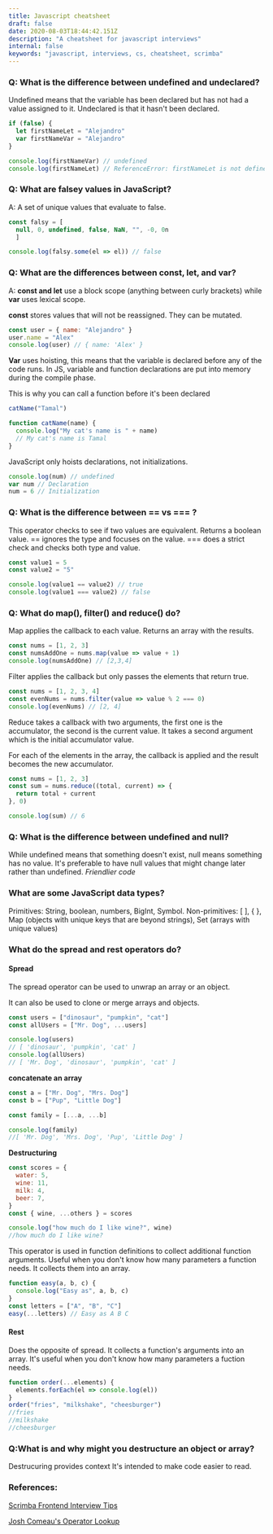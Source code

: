 ```yaml
---
title: Javascript cheatsheet
draft: false
date: 2020-08-03T18:44:42.151Z
description: "A cheatsheet for javascript interviews"
internal: false
keywords: "javascript, interviews, cs, cheatsheet, scrimba"
---
```


### Q: What is the difference between undefined and undeclared?

Undefined means that the variable has been declared but has not had a value assigned to it.
Undeclared is that it hasn't been declared.

```js
if (false) {
  let firstNameLet = "Alejandro"
  var firstNameVar = "Alejandro"
}

console.log(firstNameVar) // undefined
console.log(firstNameLet) // ReferenceError: firstNameLet is not defined
```

### Q: What are falsey values in JavaScript?

A: A set of unique values that evaluate to false.

<!-- prettier-ignore-start -->
```javascript
const falsy = [
  null, 0, undefined, false, NaN, "", -0, 0n
  ]

console.log(falsy.some(el => el)) // false
```
<!-- prettier-ignore-end -->

### Q: What are the differences between const, let, and var?

A: **const and let** use a block scope (anything between curly brackets) while **var** uses lexical scope.

**const** stores values that will not be reassigned. They can be mutated.

```javascript
const user = { name: "Alejandro" }
user.name = "Alex"
console.log(user) // { name: 'Alex' }
```

**Var** uses hoisting, this means that the variable is declared before any of the code runs. In JS, variable and function declarations are put into memory during the compile phase.

This is why you can call a function before it's been declared

```js
catName("Tamal")

function catName(name) {
  console.log("My cat's name is " + name)
  // My cat's name is Tamal
}
```

JavaScript only hoists declarations, not initializations.

```js
console.log(num) // undefined
var num // Declaration
num = 6 // Initialization
```

### Q: What is the difference between == vs === ?

This operator checks to see if two values are equivalent. Returns a boolean value.
== ignores the type and focuses on the value.
=== does a strict check and checks both type and value.

```js
const value1 = 5
const value2 = "5"

console.log(value1 == value2) // true
console.log(value1 === value2) // false
```

### Q: What do map(), filter() and reduce() do?

Map applies the callback to each value. Returns an array with the results.

```js
const nums = [1, 2, 3]
const numsAddOne = nums.map(value => value + 1)
console.log(numsAddOne) // [2,3,4]
```

Filter applies the callback but only passes the elements that return true.

```js
const nums = [1, 2, 3, 4]
const evenNums = nums.filter(value => value % 2 === 0)
console.log(evenNums) // [2, 4]
```

Reduce takes a callback with two arguments, the first one is the accumulator, the second is the current value. It takes a second argument which is the initial accumulator value.

For each of the elements in the array, the callback is applied and the result becomes the new accumulator.

```js
const nums = [1, 2, 3]
const sum = nums.reduce((total, current) => {
  return total + current
}, 0)

console.log(sum) // 6
```

### Q: What is the difference between undefined and null?

While undefined means that something doesn't exist, null means something has no value. It's preferable to have null values that might change later rather than undefined. _Friendlier code_

### What are some JavaScript data types?

Primitives: String, boolean, numbers, BigInt, Symbol.
Non-primitives: [ ], { }, Map (objects with unique keys that are beyond strings), Set (arrays with unique values)

### What do the spread and rest operators do?

#### Spread

The spread operator can be used to unwrap an array or an object.

It can also be used to clone or merge arrays and objects.

```js
const users = ["dinosaur", "pumpkin", "cat"]
const allUsers = ["Mr. Dog", ...users]

console.log(users)
// [ 'dinosaur', 'pumpkin', 'cat' ]
console.log(allUsers)
// [ 'Mr. Dog', 'dinosaur', 'pumpkin', 'cat' ]
```

**concatenate an array**

```js
const a = ["Mr. Dog", "Mrs. Dog"]
const b = ["Pup", "Little Dog"]

const family = [...a, ...b]

console.log(family)
//[ 'Mr. Dog', 'Mrs. Dog', 'Pup', 'Little Dog' ]
```

**Destructuring**

```js
const scores = {
  water: 5,
  wine: 11,
  milk: 4,
  beer: 7,
}
const { wine, ...others } = scores

console.log("how much do I like wine?", wine)
//how much do I like wine?
```

This operator is used in function definitions to collect additional function arguments. Useful when you don't know how many parameters a function needs. It collects them into an array.

```js
function easy(a, b, c) {
  console.log("Easy as", a, b, c)
}
const letters = ["A", "B", "C"]
easy(...letters) // Easy as A B C
```

#### Rest

Does the opposite of spread. It collects a function's arguments into an array. It's useful when you don't know how many parameters a fuction needs.

```js
function order(...elements) {
  elements.forEach(el => console.log(el))
}
order("fries", "milkshake", "cheesburger")
//fries
//milkshake
//cheesburger
```

### Q:What is and why might you destructure an object or array?

Destrucuring provides context It's intended to make code easier to read.

### References:

[Scrimba Frontend Interview Tips](https://scrimba.com/learn/frontendinterview/)

[Josh Comeau's Operator Lookup](https://www.joshwcomeau.com/operator-lookup?match=restspread)
